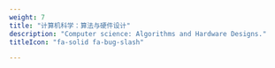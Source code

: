 ```yaml
---
weight: 7
title: "计算机科学：算法与硬件设计"
description: "Computer science: Algorithms and Hardware Designs."
titleIcon: "fa-solid fa-bug-slash"

---
```


